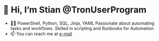 # 👋 Hi, I’m Stian @TronUserProgram
- 🧑‍💻 PowerShell, Python, SQL, Jinja, YAML Passionate about automating tasks and workflows. Skilled in scripting and Runbooks for Automation
- 📫 You can reach me at <a href="mailto:stian.kvia+github@gmail.com">e-mail</a>

